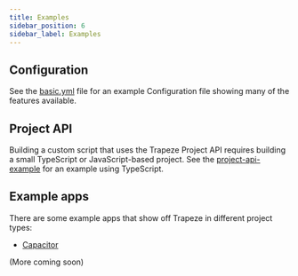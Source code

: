 ```yaml
---
title: Examples
sidebar_position: 6
sidebar_label: Examples
---
```


## Configuration

See the [basic.yml](https://github.com/ionic-team/trapeze/blob/main/examples/basic.yml) file for an example Configuration file showing many of the features available.

## Project API

Building a custom script that uses the Trapeze Project API requires building a small TypeScript or JavaScript-based project. See the [project-api-example](https://github.com/ionic-team/trapeze/tree/main/examples/project-api-example) for an example using TypeScript.

## Example apps

There are some example apps that show off Trapeze in different project types:

 * [Capacitor](https://github.com/ionic-team/trapeze/tree/main/examples/capacitor-app)

(More coming soon)